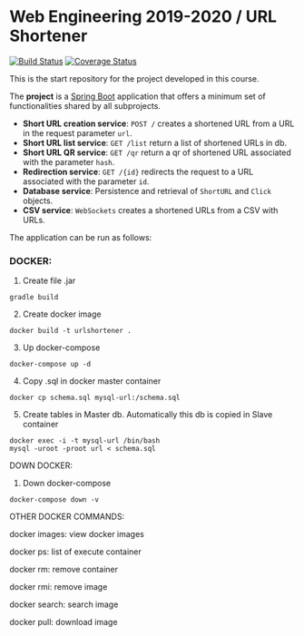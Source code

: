 # Web Engineering 2019-2020 / URL Shortener

[![Build Status](https://travis-ci.org/AlexGuti14/UrlShortener.svg?branch=master)](https://travis-ci.org/AlexGuti14/UrlShortener)
[![Coverage Status](https://coveralls.io/repos/github/AlexGuti14/UrlShortener/badge.svg?branch=master)](https://coveralls.io/github/AlexGuti14/UrlShortener?branch=master)

This is the start repository for the project developed in this course. 

The __project__ is a [Spring Boot](http://docs.spring.io/spring-boot/docs/current/reference/htmlsingle/) application that offers a minimum set of functionalities shared by all subprojects.

* __Short URL creation service__:  `POST /` creates a shortened URL from a URL in the request parameter `url`.
* __Short URL list service__:  `GET /list` return a list of shortened URLs in db.
* __Short URL QR service__:  `GET /qr` return a qr of shortened URL associated with the parameter `hash`.
* __Redirection service__: `GET /{id}` redirects the request to a URL associated with the parameter `id`.
* __Database service__: Persistence and retrieval of `ShortURL` and `Click` objects.
* __CSV service__: `WebSockets` creates a shortened URLs from a CSV with URLs.


The application can be run as follows:

### DOCKER:

1) Create file .jar

```
gradle build
```

2) Create docker image

```
docker build -t urlshortener .
```

3) Up docker-compose

```
docker-compose up -d
```

4) Copy .sql in docker master container
```
docker cp schema.sql mysql-url:/schema.sql
```

5) Create tables in Master db. Automatically this db is copied in Slave container
```
docker exec -i -t mysql-url /bin/bash
mysql -uroot -proot url < schema.sql
```


DOWN DOCKER:
1) Down docker-compose

```
docker-compose down -v
```


OTHER DOCKER COMMANDS:

docker images: view docker images

docker ps: list of execute container

docker rm: remove container

docker rmi: remove image

docker search: search image

docker pull: download image